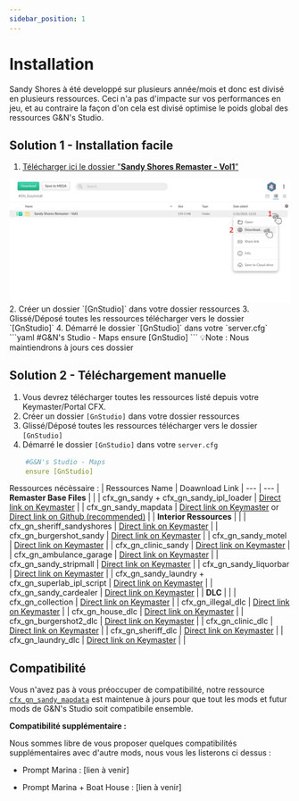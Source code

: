 ```yaml
---
sidebar_position: 1
---
```

# Installation

Sandy Shores à été developpé sur plusieurs année/mois et donc est divisé en plusieurs ressources.
Ceci n'a pas d'impacte sur vos performances en jeu, et au contraire la façon d'on cela est divisé optimise le poids global des ressources G&N's Studio.


## Solution 1 - Installation facile
1. [Télécharger ici le dossier "**Sandy Shores Remaster - Vol1**"](https://mega.nz/folder/CYYDwSaD#Bm3hMzSUJYAZKrCqyiYEUg)
<img src="/img/mega_sandy_easyinstall.webp" alt="Map with numbers displayed" />
2. Créer un dossier `[GnStudio]` dans votre dossier ressources
3. Glissé/Déposé toutes les ressources télécharger vers le dossier `[GnStudio]`
4. Démarré le dossier `[GnStudio]` dans votre `server.cfg`
```yaml
    #G&N's Studio - Maps
    ensure [GnStudio]
```
💡Note : Nous maintiendrons à jours ces dossier

## Solution 2 - Téléchargement manuelle

1. Vous devrez télécharger toutes les ressources listé depuis votre Keymaster/Portal CFX.
2. Créer un dossier `[GnStudio]` dans votre dossier ressources
3. Glissé/Déposé toutes les ressources télécharger vers le dossier `[GnStudio]`
4. Démarré le dossier `[GnStudio]` dans votre `server.cfg`
```yaml
    #G&N's Studio - Maps
    ensure [GnStudio]
```
Ressources nécèssaire :
| Ressources Name | Doawnload Link |
 --- | --- |
 **Remaster Base Files** |  |  |
 cfx_gn_sandy + cfx_gn_sandy_ipl_loader | [Direct link on Keymaster](https://keymaster.fivem.net/asset-grants?search=G%26N%27s+-+Sandy+Shores+Pack1) |  |
  cfx_gn_sandy_mapdata | [Direct link on Keymaster](https://keymaster.fivem.net/asset-grants?search=G%26N%27s+%5BBase%5D+-+Collection+%26+Data) or [Direct link on Github (recommended)](https://github.com/G-N-s-Studio/cfx_gn_sandy_mapdata/releases) |  |
 **Interior Ressources** |  |  |
 cfx_gn_sheriff_sandyshores | [Direct link on Keymaster](https://keymaster.fivem.net/asset-grants?search=G%26N%27s+-+Sheriff+Dept.+%7C+Sandy+Shores) |  |
 cfx_gn_burgershot_sandy | [Direct link on Keymaster](https://keymaster.fivem.net/asset-grants?search=G%26N%27s+-+BurgerShot+Sandy+Shores) |  |
 cfx_gn_sandy_motel | [Direct link on Keymaster](https://keymaster.fivem.net/asset-grants?search=G%26N%27s+-+Sandy+Shores+Motel) |  |
 cfx_gn_clinic_sandy | [Direct link on Keymaster](https://keymaster.fivem.net/asset-grants?search=G%26N%27s+-+Sandy+Clinic+Center) |  |
 cfx_gn_ambulance_garage | [Direct link on Keymaster](https://keymaster.fivem.net/asset-grants?search=G%26N%27s+-+%5BDLC%5D+Ambulance+Garage) |  |
 cfx_gn_sandy_stripmall | [Direct link on Keymaster](https://keymaster.fivem.net/asset-grants?search=G%26N%27s+-+Sandy+Shores+Strip+Mall) |  |
 cfx_gn_sandy_liquorbar | [Direct link on Keymaster](https://keymaster.fivem.net/asset-grants?search=G%26N%27s+-+Sandy+Shores+LiquorBar+%28The+Rusty+Tap%29) |  |
 cfx_gn_sandy_laundry + cfx_gn_superlab_ipl_script | [Direct link on Keymaster](https://keymaster.fivem.net/asset-grants?search=G%26N%27s+-+Sandy+Shores+%7C+Laundry+Superlab) |  |
 cfx_gn_sandy_cardealer | [Direct link on Keymaster](https://keymaster.fivem.net/asset-grants?search=G%26N%27s+-+Sandy+Shores+Cardealer) |  |
  **DLC** |  |  |
 cfx_gn_collection | [Direct link on Keymaster](https://keymaster.fivem.net/asset-grants?search=G%26N%27s+%5BBase%5D+-+Collection+%26+Data) |  |
 cfx_gn_illegal_dlc | [Direct link on Keymaster](https://keymaster.fivem.net/asset-grants?search=G%26N%27s+-+%5BDLC%5D+Illegal+DLC) |  |
 cfx_gn_house_dlc | [Direct link on Keymaster](https://keymaster.fivem.net/asset-grants?search=G%26N%27s+-+%5BDLC%5D+House+01) |  |
 cfx_gn_burgershot2_dlc | [Direct link on Keymaster](https://keymaster.fivem.net/asset-grants?search=G%26N%27s+-+%5BDLC%5D+BurgerShot+2) |  |
 cfx_gn_clinic_dlc | [Direct link on Keymaster](https://keymaster.fivem.net/asset-grants?search=G%26N%27s+-+%5BDLC%5D+Clinic+Center) |  |
 cfx_gn_sheriff_dlc | [Direct link on Keymaster](https://keymaster.fivem.net/asset-grants?search=G%26N%27s+-+%5BDLC%5D+Sheriff1) |  |
 cfx_gn_laundry_dlc | [Direct link on Keymaster](https://keymaster.fivem.net/asset-grants?search=%09G%26N%27s+-+%5BDLC%5D+Laundry+Superlab) |  |

 ## Compatibilité

 Vous n'avez pas à vous préoccuper de compatibilité, notre ressource [``cfx_gn_sandy_mapdata``](https://github.com/G-N-s-Studio/cfx_gn_sandy_mapdata/releases) est maintenue à jours pour que tout les mods et futur mods de G&N's Studio soit compatibile ensemble.



**Compatibilité supplémentaire :** 

Nous sommes libre de vous proposer quelques compatibilités supplémentaires avec d'autre mods, nous vous les listerons ci dessus :

- Prompt Marina : [lien à venir]

- Prompt Marina + Boat House : [lien à venir]